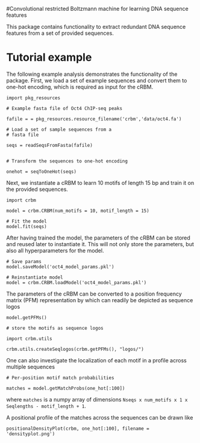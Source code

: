 #Convolutional restricted Boltzmann machine for learning DNA sequence features

This package contains functionality to extract redundant
DNA sequence features from a set of provided sequences.


# Tutorial example

The following example analysis demonstrates the functionality
of the package.
First, we load a set of example sequences and convert them
to one-hot encoding, which is required as input for the cRBM.
```
import pkg_resources

# Example fasta file of Oct4 ChIP-seq peaks

fafile = = pkg_resources.resource_filename('crbm','data/oct4.fa')

# Load a set of sample sequences from a
# fasta file

seqs = readSeqsFromFasta(fafile)


# Transform the sequences to one-hot encoding

onehot = seqToOneHot(seqs)
```

Next, we instantiate a cRBM to learn 10 motifs
of length 15 bp and train it on the provided sequences.

```
import crbm

model = crbm.CRBM(num_motifs = 10, motif_length = 15)

# Fit the model
model.fit(seqs)
```

After having trained the model, the parameters of the
cRBM can be stored and reused later to instantiate it.
This will not only store the parameters, but also all
hyperparameters for the model.

```
# Save params
model.saveModel('oct4_model_params.pkl')

# Reinstantiate model
model = crbm.CRBM.loadModel('oct4_model_params.pkl')
```

The parameters of the cRBM can be converted to
a position frequency matrix (PFM) representation
by which can readily be depicted as sequence logos
```
model.getPFMs()

# store the motifs as sequence logos

import crbm.utils

crbm.utils.createSeqlogos(crbm.getPFMs(), "logos/")
```

One can also investigate the localization of
each motif in a profile across multiple sequences

```
# Per-position motif match probabilities

matches = model.getMatchProbs(one_hot[:100])
```
where `matches` is a numpy array of dimensions
`Nseqs x num_motifs x 1 x Seqlengths - motif_length + 1`.

A positional profile of the matches across the sequences
can be drawn like
```
positionalDensityPlot(crbm, one_hot[:100], filename = 'densityplot.png')
```
